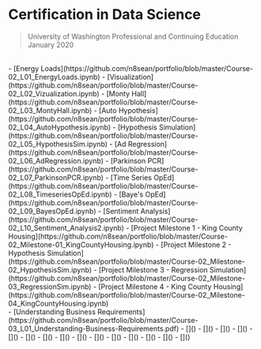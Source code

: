 # Certification in Data Science 
> University of Washington Professional and Continuing Education  
> January 2020
<br>
- [Energy Loads](https://github.com/n8sean/portfolio/blob/master/Course-02_L01_EnergyLoads.ipynb)  
- [Visualization](https://github.com/n8sean/portfolio/blob/master/Course-02_L02_Vizualization.ipynb)  
- [Monty Hall](https://github.com/n8sean/portfolio/blob/master/Course-02_L03_MontyHall.ipynb)  
- [Auto Hypothesis](https://github.com/n8sean/portfolio/blob/master/Course-02_L04_AutoHypothesis.ipynb)  
- [Hypothesis Simulation](https://github.com/n8sean/portfolio/blob/master/Course-02_L05_HypothesisSim.ipynb)  
- [Ad Regression](https://github.com/n8sean/portfolio/blob/master/Course-02_L06_AdRegression.ipynb)  
- [Parkinson PCR](https://github.com/n8sean/portfolio/blob/master/Course-02_L07_ParkinsonPCR.ipynb)  
- [Time Series OpEd](https://github.com/n8sean/portfolio/blob/master/Course-02_L08_TimeseriesOpEd.ipynb)  
- [Baye's OpEd](https://github.com/n8sean/portfolio/blob/master/Course-02_L09_BayesOpEd.ipynb)  
- [Sentiment Analysis](https://github.com/n8sean/portfolio/blob/master/Course-02_L10_Sentiment_Analysis2.ipynb)  
- [Project Milestone 1 - King County Housing](https://github.com/n8sean/portfolio/blob/master/Course-02_Milestone-01_KingCountyHousing.ipynb)  
- [Project Milestone 2 - Hypothesis Simulation](https://github.com/n8sean/portfolio/blob/master/Course-02_Milestone-02_HypothesisSim.ipynb)  
- [Project Milestone 3 - Regression Simulation](https://github.com/n8sean/portfolio/blob/master/Course-02_Milestone-03_RegressionSim.ipynb)  
- [Project Milestone 4 - King County Housing](https://github.com/n8sean/portfolio/blob/master/Course-02_Milestone-04_KingCountyHousing.ipynb)  
<br>
- [Understanding Business Requirements](https://github.com/n8sean/portfolio/blob/master/Course-03_L01_Understanding-Business-Requirements.pdf)  
- []()  
- []()  
- []()  
- []()  
- []()  
- []()  
- []()  
- []()  
- []()  
- []()  
- []()  
- []()  
- []()  
- []()  
- []()  
